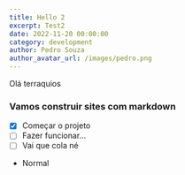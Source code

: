 ```yaml
---
title: Hello 2
excerpt: Test2
date: 2022-11-20 00:00:00
category: development
author: Pedro Souza
author_avatar_url: /images/pedro.png
---
```


Olá terraquios

### **Vamos construir sites com markdown**

- [x] Começar o projeto
- [ ] Fazer funcionar...
- [ ] Vai que cola né

- Normal
